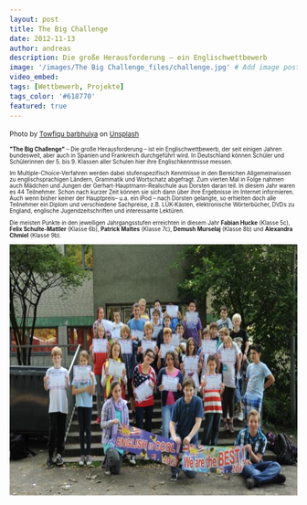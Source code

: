 ```yaml
---
layout: post
title: The Big Challenge
date: 2012-11-13
author: andreas
description: Die große Herausforderung – ein Englischwettbewerb
image: '/images/The Big Challenge_files/challenge.jpg' # Add image post (optional)
video_embed:
tags: [Wettbewerb, Projekte]
tags_color: '#618770'
featured: true
---
```


<small>Photo by <a href="https://unsplash.com/@towfiqu999999?utm_content=creditCopyText&utm_medium=referral&utm_source=unsplash">Towfiqu barbhuiya</a> on <a href="https://unsplash.com/photos/a-chalkboard-with-the-word-possible-written-on-it-Jxi526YIQgA?utm_content=creditCopyText&utm_medium=referral&utm_source=unsplash">Unsplash</a><small>
  

**"The Big Challenge"** – Die große Herausforderung – ist ein Englischwettbewerb, der seit einigen Jahren bundesweit, aber auch in Spanien und Frankreich durchgeführt wird. In Deutschland können Schüler und Schülerinnen der 5. bis 9. Klassen aller Schulen hier ihre Englischkenntnisse messen.

Im Multiple-Choice-Verfahren werden dabei stufenspezifisch Kenntnisse in den Bereichen Allgemeinwissen zu englischsprachigen Ländern, Grammatik und Wortschatz abgefragt. Zum vierten Mal in Folge nahmen auch Mädchen und Jungen der Gerhart-Hauptmann-Realschule aus Dorsten daran teil. In diesem Jahr waren es 44 Teilnehmer. Schon nach kurzer Zeit können sie sich dann über ihre Ergebnisse im Internet informieren. Auch wenn bisher keiner der Hauptpreis– u.a. ein iPod – nach Dorsten gelangte, so erhielten doch alle Teilnehmer ein Diplom und verschiedene Sachpreise, z.B. LÜK-Kästen, elektronische Wörterbücher, DVDs zu England, englische Jugendzeitschriften und interessante Lektüren.

Die meisten Punkte in den jeweiligen Jahrgangsstufen erreichten in diesem Jahr **Fabian Hucke** (Klasse 5c), **Felix Schulte-Mattler** (Klasse 6b), **Patrick Mattes** (Klasse 7c), **Demush Murselaj** (Klasse 8b) und **Alexandra Chmiel** (Klasse 9b).

<img src="/images/The Big Challenge_files/bigchallenge2012.jpg" height="440" width="660">
